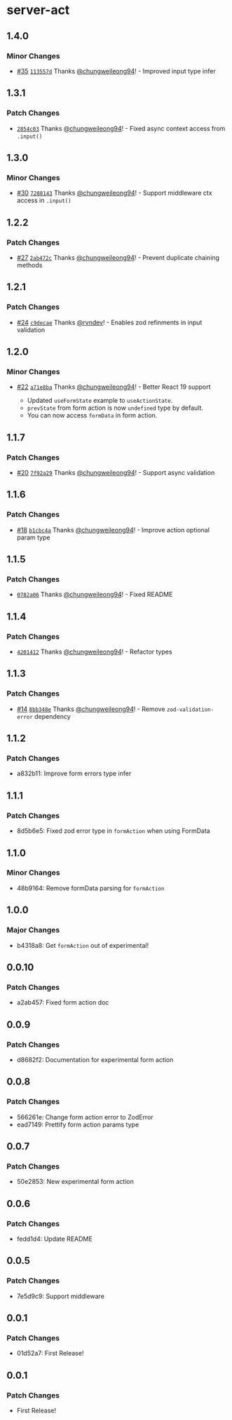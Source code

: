# server-act

## 1.4.0

### Minor Changes

- [#35](https://github.com/chungweileong94/server-act/pull/35) [`113557d`](https://github.com/chungweileong94/server-act/commit/113557dd85e9a92a4d175cd74d87906a17296120) Thanks [@chungweileong94](https://github.com/chungweileong94)! - Improved input type infer

## 1.3.1

### Patch Changes

- [`2854c03`](https://github.com/chungweileong94/server-act/commit/2854c0332a752aeea8a958d0fdde0283a22e0c78) Thanks [@chungweileong94](https://github.com/chungweileong94)! - Fixed async context access from `.input()`

## 1.3.0

### Minor Changes

- [#30](https://github.com/chungweileong94/server-act/pull/30) [`7288143`](https://github.com/chungweileong94/server-act/commit/7288143f7f9a4dff39613569af2fb6c439eea097) Thanks [@chungweileong94](https://github.com/chungweileong94)! - Support middleware ctx access in `.input()`

## 1.2.2

### Patch Changes

- [#27](https://github.com/chungweileong94/server-act/pull/27) [`2ab472c`](https://github.com/chungweileong94/server-act/commit/2ab472cda8d404406a7ddeec4645e012c81abcd9) Thanks [@chungweileong94](https://github.com/chungweileong94)! - Prevent duplicate chaining methods

## 1.2.1

### Patch Changes

- [#24](https://github.com/chungweileong94/server-act/pull/24) [`c9decae`](https://github.com/chungweileong94/server-act/commit/c9decaec540e3824a10738282bb71775d3cfce04) Thanks [@rvndev](https://github.com/rvndev)! - Enables zod refinments in input validation

## 1.2.0

### Minor Changes

- [#22](https://github.com/chungweileong94/server-act/pull/22) [`a71e8ba`](https://github.com/chungweileong94/server-act/commit/a71e8ba1131b226ad3acc58b8b8f3dc91f759d77) Thanks [@chungweileong94](https://github.com/chungweileong94)! - Better React 19 support

  - Updated `useFormState` example to `useActionState`.
  - `prevState` from form action is now `undefined` type by default.
  - You can now access `formData` in form action.

## 1.1.7

### Patch Changes

- [#20](https://github.com/chungweileong94/server-act/pull/20) [`7f92a29`](https://github.com/chungweileong94/server-act/commit/7f92a29a19f308f174b405365fd2633c06c9b686) Thanks [@chungweileong94](https://github.com/chungweileong94)! - Support async validation

## 1.1.6

### Patch Changes

- [#18](https://github.com/chungweileong94/server-act/pull/18) [`b1cbc4a`](https://github.com/chungweileong94/server-act/commit/b1cbc4a3ba62d3613d8ada41794c900676e9636b) Thanks [@chungweileong94](https://github.com/chungweileong94)! - Improve action optional param type

## 1.1.5

### Patch Changes

- [`0782a06`](https://github.com/chungweileong94/server-act/commit/0782a0626045823344048fbc00652144f6f14eca) Thanks [@chungweileong94](https://github.com/chungweileong94)! - Fixed README

## 1.1.4

### Patch Changes

- [`4201412`](https://github.com/chungweileong94/server-act/commit/4201412c2d22afb69f9c640d23bad76102ae8285) Thanks [@chungweileong94](https://github.com/chungweileong94)! - Refactor types

## 1.1.3

### Patch Changes

- [#14](https://github.com/chungweileong94/server-act/pull/14) [`8bb348e`](https://github.com/chungweileong94/server-act/commit/8bb348ee0ed7a60a2498a37cab86c7271c205752) Thanks [@chungweileong94](https://github.com/chungweileong94)! - Remove `zod-validation-error` dependency

## 1.1.2

### Patch Changes

- a832b11: Improve form errors type infer

## 1.1.1

### Patch Changes

- 8d5b6e5: Fixed zod error type in `formAction` when using FormData

## 1.1.0

### Minor Changes

- 48b9164: Remove formData parsing for `formAction`

## 1.0.0

### Major Changes

- b4318a8: Get `formAction` out of experimental!

## 0.0.10

### Patch Changes

- a2ab457: Fixed form action doc

## 0.0.9

### Patch Changes

- d8682f2: Documentation for experimental form action

## 0.0.8

### Patch Changes

- 566261e: Change form action error to ZodError
- ead7149: Prettify form action params type

## 0.0.7

### Patch Changes

- 50e2853: New experimental form action

## 0.0.6

### Patch Changes

- fedd1d4: Update README

## 0.0.5

### Patch Changes

- 7e5d9c9: Support middleware

## 0.0.1

### Patch Changes

- 01d52a7: First Release!

## 0.0.1

### Patch Changes

- First Release!

